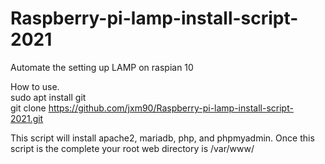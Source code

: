 # Raspberry-pi-lamp-install-script-2021
Automate the setting up LAMP on raspian 10


How to use.<br>
sudo apt install git<br>
git clone https://github.com/jxm90/Raspberry-pi-lamp-install-script-2021.git <br>

This script will install apache2, mariadb, php, and phpmyadmin.
Once this script is the complete your root web directory is /var/www/
